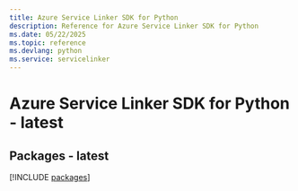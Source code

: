 ```yaml
---
title: Azure Service Linker SDK for Python
description: Reference for Azure Service Linker SDK for Python
ms.date: 05/22/2025
ms.topic: reference
ms.devlang: python
ms.service: servicelinker
---
```

# Azure Service Linker SDK for Python - latest
## Packages - latest
[!INCLUDE [packages](service-linker-index.md)]